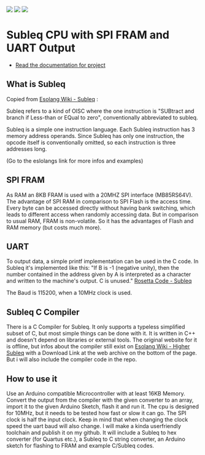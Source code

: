 ![](../../workflows/gds/badge.svg) ![](../../workflows/docs/badge.svg) ![](../../workflows/test/badge.svg)

# Subleq CPU with SPI FRAM and UART Output

- [Read the documentation for project](docs/info.md)

## What is Subleq

Copied from [Esolang Wiki - Subleq](https://esolangs.org/wiki/Subleq) :

Subleq refers to a kind of OISC where the one instruction is "SUBtract and branch if Less-than or EQual to zero", conventionally abbreviated to subleq.

Subleq is a simple one instruction language. Each Subleq instruction has 3 memory address operands. Since Subleq has only one instruction, the opcode itself is conventionally omitted, so each instruction is three addresses long.

(Go to the eslolangs link for more infos and examples)

## SPI FRAM

As RAM an 8KB FRAM is used with a 20MHZ SPI interface (MB85RS64V). The advantage of SPI RAM in comparison to SPI Flash is the access time. Every byte can be accessed directly without having bank switching, which leads to different access when randomly accessing data. But in comparison to usual RAM, FRAM is non-volatile. So it has the advantages of Flash and RAM memory (but costs much more).

## UART

To output data, a simple printf implementation can be used in the C code. In Subleq it's implemented like this:
"If B is -1 (negative unity), then the number contained in the address given by A is interpreted as a character and written to the machine's output. C is unused."
[Rosetta Code - Subleq](https://rosettacode.org/wiki/Subleq)

The Baud is 115200, when a 10MHz clock is used.

## Subleq C Compiler

There is a C Compiler for Subleq. It only supports a typeless simplified subset of C, but most simple things can be done with it.
It is written in C++ and doesn't depend on libraries or external tools. The original website for it is offline, but infos about the compiler still exist on [Esolang Wiki - Higher Subleq](https://esolangs.org/wiki/Higher_Subleq) with a Download Link at the web archive on the bottom of the page. But i will also include the compiler code in the repo.

## How to use it

Use an Arduino compatible Microcontroller with at least 16KB Memory. Convert the output from the compiler with the given converter to an array, import it to the given Arduino Sketch, flash it and run it. The cpu is designed for 10MHz, but it needs to be tested how fast or slow it can go. The SPI clock is half the input clock. Keep in mind that when changing the clock speed the uart baud will also change.
I will make a kinda userfriendly toolchain and publish it on my github. It will include a Subleq to hex converter (for Quartus etc.), a Subleq to C string converter, an Arduino sketch for flashing to FRAM and example C/Subleq codes.